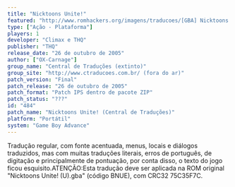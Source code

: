 ```yaml
---
title: "Nicktoons Unite!"
featured: "http://www.romhackers.org/imagens/traducoes/[GBA] Nicktoons Unite! - Central de Traduções - 1.png"
type: ["Ação - Plataforma"]
players: 1
developer: "Climax e THQ"
publisher: "THQ"
release_date: "26 de outubro de 2005"
author: ["OX-Carnage"]
group_name: "Central de Traduções (extinto)"
group_site: "http://www.ctraducoes.com.br/ (fora do ar)"
patch_version: "Final"
patch_release: "26 de outubro de 2005"
patch_format: "Patch IPS dentro de pacote ZIP"
patch_status: "???"
id: "484"
patch_name: "Nicktoons Unite! (Central de Traduções)"
platform: "Portátil"
system: "Game Boy Advance"
---
```


Tradução regular, com fonte acentuada, menus, locais e diálogos traduzidos, mas com muitas traduções literais, erros de português, de digitação e principalmente de pontuação, por conta disso, o texto do jogo ficou esquisito.ATENÇÃO:Esta tradução deve ser aplicada na ROM original "Nicktoons Unite! (U).gba" (código BNUE), com CRC32 75C35F7C.